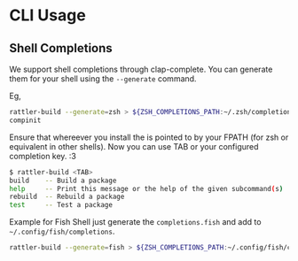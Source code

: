 # CLI Usage

## Shell Completions

We support shell completions through clap-complete.
You can generate them for your shell using the `--generate` command.

Eg,
```sh
rattler-build --generate=zsh > ${ZSH_COMPLETIONS_PATH:~/.zsh/completions}/_rattler-build
compinit
```

Ensure that whereever you install the is pointed to by your FPATH (for zsh or equivalent in other shells).
Now you can use TAB or your configured completion key. :3

```sh
$ rattler-build <TAB>
build    -- Build a package
help     -- Print this message or the help of the given subcommand(s)
rebuild  -- Rebuild a package
test     -- Test a package
```

Example for Fish Shell just generate the `completions.fish` and add to `~/.config/fish/completions`.
```sh
rattler-build --generate=fish > ${ZSH_COMPLETIONS_PATH:~/.config/fish/completions}/rattler-build.fish
```

